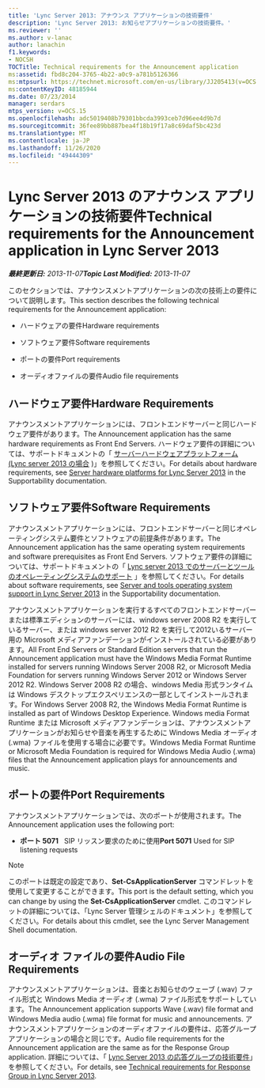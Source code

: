 ```yaml
---
title: 'Lync Server 2013: アナウンス アプリケーションの技術要件'
description: 'Lync Server 2013: お知らせアプリケーションの技術要件。'
ms.reviewer: ''
ms.author: v-lanac
author: lanachin
f1.keywords:
- NOCSH
TOCTitle: Technical requirements for the Announcement application
ms:assetid: fbd8c204-3765-4b22-a0c9-a781b5126366
ms:mtpsurl: https://technet.microsoft.com/en-us/library/JJ205413(v=OCS.15)
ms:contentKeyID: 48185944
ms.date: 07/23/2014
manager: serdars
mtps_version: v=OCS.15
ms.openlocfilehash: adc5019408b79301bbcda3993ceb7d96ee4d9b7d
ms.sourcegitcommit: 36fee89bb887bea4f18b19f17a8c69daf5bc423d
ms.translationtype: MT
ms.contentlocale: ja-JP
ms.lasthandoff: 11/26/2020
ms.locfileid: "49444309"
---
```

# <a name="technical-requirements-for-the-announcement-application-in-lync-server-2013"></a><span data-ttu-id="bc096-103">Lync Server 2013 のアナウンス アプリケーションの技術要件</span><span class="sxs-lookup"><span data-stu-id="bc096-103">Technical requirements for the Announcement application in Lync Server 2013</span></span>

<div data-xmlns="http://www.w3.org/1999/xhtml">

<div class="topic" data-xmlns="http://www.w3.org/1999/xhtml" data-msxsl="urn:schemas-microsoft-com:xslt" data-cs="https://msdn.microsoft.com/">

<div data-asp="https://msdn2.microsoft.com/asp">



</div>

<div id="mainSection">

<div id="mainBody"><span data-ttu-id="bc096-104">

<span> </span></span><span class="sxs-lookup"><span data-stu-id="bc096-104">

<span> </span></span></span>

<span data-ttu-id="bc096-105">_**最終更新日:** 2013-11-07_</span><span class="sxs-lookup"><span data-stu-id="bc096-105">_**Topic Last Modified:** 2013-11-07_</span></span>

<span data-ttu-id="bc096-106">このセクションでは、アナウンスメントアプリケーションの次の技術上の要件について説明します。</span><span class="sxs-lookup"><span data-stu-id="bc096-106">This section describes the following technical requirements for the Announcement application:</span></span>

  - <span data-ttu-id="bc096-107">ハードウェアの要件</span><span class="sxs-lookup"><span data-stu-id="bc096-107">Hardware requirements</span></span>

  - <span data-ttu-id="bc096-108">ソフトウェア要件</span><span class="sxs-lookup"><span data-stu-id="bc096-108">Software requirements</span></span>

  - <span data-ttu-id="bc096-109">ポートの要件</span><span class="sxs-lookup"><span data-stu-id="bc096-109">Port requirements</span></span>

  - <span data-ttu-id="bc096-110">オーディオファイルの要件</span><span class="sxs-lookup"><span data-stu-id="bc096-110">Audio file requirements</span></span>

<div>

## <a name="hardware-requirements"></a><span data-ttu-id="bc096-111">ハードウェア要件</span><span class="sxs-lookup"><span data-stu-id="bc096-111">Hardware Requirements</span></span>

<span data-ttu-id="bc096-112">アナウンスメントアプリケーションには、フロントエンドサーバーと同じハードウェア要件があります。</span><span class="sxs-lookup"><span data-stu-id="bc096-112">The Announcement application has the same hardware requirements as Front End Servers.</span></span> <span data-ttu-id="bc096-113">ハードウェア要件の詳細については、サポートドキュメントの「 [サーバーハードウェアプラットフォーム (Lync server 2013 の場合](lync-server-2013-server-hardware-platforms.md) )」を参照してください。</span><span class="sxs-lookup"><span data-stu-id="bc096-113">For details about hardware requirements, see [Server hardware platforms for Lync Server 2013](lync-server-2013-server-hardware-platforms.md) in the Supportability documentation.</span></span>

</div>

<div>

## <a name="software-requirements"></a><span data-ttu-id="bc096-114">ソフトウェア要件</span><span class="sxs-lookup"><span data-stu-id="bc096-114">Software Requirements</span></span>

<span data-ttu-id="bc096-115">アナウンスメントアプリケーションには、フロントエンドサーバーと同じオペレーティングシステム要件とソフトウェアの前提条件があります。</span><span class="sxs-lookup"><span data-stu-id="bc096-115">The Announcement application has the same operating system requirements and software prerequisites as Front End Servers.</span></span> <span data-ttu-id="bc096-116">ソフトウェア要件の詳細については、サポートドキュメントの「 [Lync server 2013 でのサーバーとツールのオペレーティングシステムのサポート](lync-server-2013-server-and-tools-operating-system-support.md) 」を参照してください。</span><span class="sxs-lookup"><span data-stu-id="bc096-116">For details about software requirements, see [Server and tools operating system support in Lync Server 2013](lync-server-2013-server-and-tools-operating-system-support.md) in the Supportability documentation.</span></span>

<span data-ttu-id="bc096-117">アナウンスメントアプリケーションを実行するすべてのフロントエンドサーバーまたは標準エディションのサーバーには、windows server 2008 R2 を実行しているサーバー、または windows server 2012 R2 を実行して2012いるサーバー用の Microsoft メディアファンデーションがインストールされている必要があります。</span><span class="sxs-lookup"><span data-stu-id="bc096-117">All Front End Servers or Standard Edition servers that run the Announcement application must have the Windows Media Format Runtime installed for servers running Windows Server 2008 R2, or Microsoft Media Foundation for servers running Windows Server 2012 or Windows Server 2012 R2.</span></span> <span data-ttu-id="bc096-118">Windows Server 2008 R2 の場合、windows Media 形式ランタイムは Windows デスクトップエクスペリエンスの一部としてインストールされます。</span><span class="sxs-lookup"><span data-stu-id="bc096-118">For Windows Server 2008 R2, the Windows Media Format Runtime is installed as part of Windows Desktop Experience.</span></span> <span data-ttu-id="bc096-119">Windows media Format Runtime または Microsoft メディアファンデーションは、アナウンスメントアプリケーションがお知らせや音楽を再生するために Windows Media オーディオ (.wma) ファイルを使用する場合に必要です。</span><span class="sxs-lookup"><span data-stu-id="bc096-119">Windows Media Format Runtime or Microsoft Media Foundation is required for Windows Media Audio (.wma) files that the Announcement application plays for announcements and music.</span></span>

</div>

<div>

## <a name="port-requirements"></a><span data-ttu-id="bc096-120">ポートの要件</span><span class="sxs-lookup"><span data-stu-id="bc096-120">Port Requirements</span></span>

<span data-ttu-id="bc096-121">アナウンスメントアプリケーションでは、次のポートが使用されます。</span><span class="sxs-lookup"><span data-stu-id="bc096-121">The Announcement application uses the following port:</span></span>

  - <span data-ttu-id="bc096-122">**ポート 5071**   SIP リッスン要求のために使用</span><span class="sxs-lookup"><span data-stu-id="bc096-122">**Port 5071**   Used for SIP listening requests</span></span>

<div>


> [!NOTE]  
> <span data-ttu-id="bc096-123">このポートは既定の設定であり、<STRONG>Set-CsApplicationServer</STRONG> コマンドレットを使用して変更することができます。</span><span class="sxs-lookup"><span data-stu-id="bc096-123">This port is the default setting, which you can change by using the <STRONG>Set-CsApplicationServer</STRONG> cmdlet.</span></span> <span data-ttu-id="bc096-124">このコマンドレットの詳細については、「Lync Server 管理シェルのドキュメント」を参照してください。</span><span class="sxs-lookup"><span data-stu-id="bc096-124">For details about this cmdlet, see the Lync Server Management Shell documentation.</span></span>



</div>

</div>

<div>

## <a name="audio-file-requirements"></a><span data-ttu-id="bc096-125">オーディオ ファイルの要件</span><span class="sxs-lookup"><span data-stu-id="bc096-125">Audio File Requirements</span></span>

<span data-ttu-id="bc096-126">アナウンスメントアプリケーションは、音楽とお知らせのウェーブ (.wav) ファイル形式と Windows Media オーディオ (.wma) ファイル形式をサポートしています。</span><span class="sxs-lookup"><span data-stu-id="bc096-126">The Announcement application supports Wave (.wav) file format and Windows Media audio (.wma) file format for music and announcements.</span></span> <span data-ttu-id="bc096-127">アナウンスメントアプリケーションのオーディオファイルの要件は、応答グループアプリケーションの場合と同じです。</span><span class="sxs-lookup"><span data-stu-id="bc096-127">Audio file requirements for the Announcement application are the same as for the Response Group application.</span></span> <span data-ttu-id="bc096-128">詳細については、「 [Lync Server 2013 の応答グループの技術要件](lync-server-2013-technical-requirements-for-response-group.md)」を参照してください。</span><span class="sxs-lookup"><span data-stu-id="bc096-128">For details, see [Technical requirements for Response Group in Lync Server 2013](lync-server-2013-technical-requirements-for-response-group.md).</span></span>

<span data-ttu-id="bc096-129"></div>

</div>

<span> </span>

</div>

</div>

</span><span class="sxs-lookup"><span data-stu-id="bc096-129"></div>

</div>

<span> </span>

</div>

</div>

</span></span></div>

